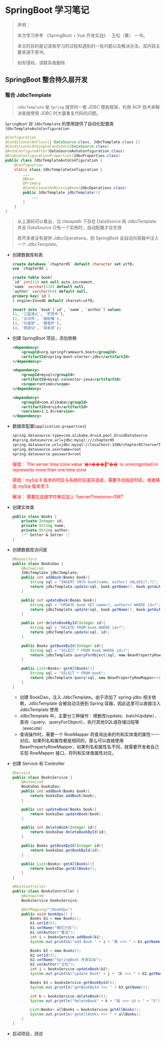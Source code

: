 # SpringBoot 学习笔记

> 声明：
> 
> 本次学习参考 《SpringBoot + Vue 开发实战》 · 王松（著） 一书。
> 
> 本文的目的是记录我学习的过程和遇到的一些问题以及解决办法，其内容主要来源于原书。
> 
> 如有侵权，请联系我删除

## SpringBoot 整合持久层开发

### 整合 JdbcTemplate

> `JdbcTemplate` 是 `Spring` 提供的一套 JDBC 模板框架，利用 AOP 技术来解决直接使用 JDBC 时大量重复代码的问题。

`SpringBoot` 对 `JdbcTemplate` 的使用提供了自动化配置类 `JdbcTemplateAutoConfiguration`

```java
@Configuration
@ConditionalOnClass({ DataSource.class, JdbcTemplate.class })
@ConditionalOnSingleCandidate(DataSource.class)
@AutoConfigureAfter(DataSourceAutoConfiguration.class)
@EnableConfigurationProperties(JdbcProperties.class)
public class JdbcTemplateAutoConfiguration {
	@Configuarion
	static class JdbcTemplateConfiguration {
		...
		@Bean
		@Primary
		@ConditionalOnMissingBean(JdbcOperations.class)
		public JdbcTemplate jdbcTemplate(){
			...
		}
	}
}
```

> 从上源码可以看出，当 classpath 下存在 DataSource 和 JdbcTemplate 并且 DataSource 只有一个实例时，自动配置才会生效
> 
> 若开发者没有提供 JdbcOperations，则 SpringBoot 会自动向容器中注入一个 JdbcTemplate。

- 创建数据库和表

	```sql
	create database `chapter05` default character set utf8;
	use `chapter05`;
	
	create table book(
	`id` int(11) not null auto_increment,
	`name` varchar(128) default null,
	`author` varchar(64) default null,
	primary key(`id`)
	) engine=Innodb default charset=utf8;
	
	insert into `book`(`id`, `name`, `author`) values 
	(1, '三国演义', '罗贯中'),
	(2, '水浒传', '施耐庵'),
	(3, '红楼梦', '曹雪芹'),
	(4, '西游记', '吴承恩');

	```

- 创建 SpringBoot 项目，添加依赖

	```xml
    <dependency>
        <groupId>org.springframework.boot</groupId>
        <artifactId>spring-boot-starter-jdbc</artifactId>
    </dependency>

    <dependency>
        <groupId>mysql</groupId>
        <artifactId>mysql-connector-java</artifactId>
        <scope>runtime</scope>
    </dependency>

    <dependency>
        <groupId>com.alibaba</groupId>
        <artifactId>druid</artifactId>
        <version>1.1.9</version>
    </dependency>
	```

- 数据库配置(`application.properties`)

	```xml
	spring.datasource.type=com.alibaba.druid.pool.DruidDataSource
	#spring.datasource.url=jdbc:mysql:///chapter05
	spring.datasource.url=jdbc:mysql://localhost:3306/chapter05?serverTimezone=GMT
	spring.datasource.username=root
	spring.datasource.password=root
	```
	
	<font color=red>
	报错： The server time zone value ‘�й���׼ʱ��’ is unrecognized or represents more than one time zone
	
	原因：mySql 8 版本的时区与系统时区差异造成，需要手动指定时区，或者降低 mySql 版本至 5

	解决： 需要在连接字符串后加上 ?serverTimezone=GMT
	</font>
	
- 创建实体类

	```java
	public class Books {
	    private Integer id;
	    private String name;
	    private String author;
		/** Getter & Setter */
	}
	```

- 创建数据库访问层

	```java
	@Repository
	public class BooksDao {
	    @Autowired
	    JdbcTemplate jdbcTemplate;
	    public int addBook(Books book){
	        String sql = "INSERT INTO book(name, author) VALUES(?,?)";
	        return jdbcTemplate.update(sql, book.getName(), book.getAuthor());
	    }
	
	    public int updateBook(Books book){
	        String sql = "UPDATE book SET name=?, author=? WHERE id=?";
	        return jdbcTemplate.update(sql, book.getName(), book.getAuthor(), book.getId());
	    }
	
	    public int deleteBookById(Integer id){
	        String sql = "DELETE FROM book WHERE id=?";
	        return jdbcTemplate.update(sql, id);
	    }
	
	    public Books getBookById(Integer id){
	        String sql = "SELECT * FROM book WHERE id=?";
	        return jdbcTemplate.queryForObject(sql, new BeanPropertyRowMapper<>(Books.class), id);
	    }
	
	    public List<Books> getAllBooks(){
	        String sql = "SELECT * FROM book";
	        return jdbcTemplate.query(sql, new BeanPropertyRowMapper<>(Books.class));
	    }
	}
	```

	- 创建 BookDao，注入 JdbcTemplate。由于添加了 spring-jdbc 相关依赖，JdbcTemplate 会被自动注册到 Spring 容器，因此这里可以直接注入 JdbcTemplate 使用
	- JdbcTemplate 中，主要分三种操作：增删改(update、batchUpdate）、查询（query、queryForObject）、执行其他SQL或存储过程等（execute）
	- 查询操作时，需要一个 RowMapper 将查询出来的列和实体类的属性一一对应。如果列名和属性都是相同的，那么可以直接使用 BeanPropertyRowMapper，如果列名和属性名不同，就需要开发者自己实现 RowMapper 接口，将列和实体类属性对应。


- 创建 Service 和 Controller

	```java
	@Service
	public class BooksService {
	    @Autowired
	    BooksDao booksDao;
	    public int addBook(Books book){
	        return booksDao.addBook(book);
	    }
	
	    public int updateBook(Books book){
	        return booksDao.updateBook(book);
	    }
	
	    public int deleteBook(Integer id){
	        return booksDao.deleteBookById(id);
	    }
	
	    public Books getBookById(Integer id){
	        return booksDao.getBookById(id);
	    }
	
	    public List<Books> getAllBooks(){
	        return booksDao.getAllBooks();
	    }
	}
	```

	```java
	@RestController
	public class BooksController {
	    @Autowired
	    BooksService booksService;
	
	    @GetMapping("/bookOps")
	    public void bookOps() {
	        Books b1 = new Books();
	        b1.setId(6);
	        b1.setName("朝花夕拾");
	        b1.setAuthor("鲁迅");
	        int i = booksService.addBook(b1);
	        System.out.println("add Book " + i + "条 >>> " + b1.getName());
	
	        Books b2 = new Books();
	        b2.setId(5);
	        b2.setName("SpringBoot 开发实战");
	        b2.setAuthor("王松");
	        int j = booksService.updateBook(b2);
	        System.out.println("update Book" + j + "条 >>> " + b2.getName());
	
	        Books b3 = booksService.getBookById(5);
	        System.out.println("getBookById >>> " + b3.getName());
	
	        int k = booksService.deleteBook(5);
	        System.out.println("deleteBook" + k + "条 >>> id = " + "5");
	
	        List<Books> allBooks = booksService.getAllBooks();
	        System.out.println("getAllBooks >>> " + allBooks);
	    }
	}
	```

- 启动项目，测试

